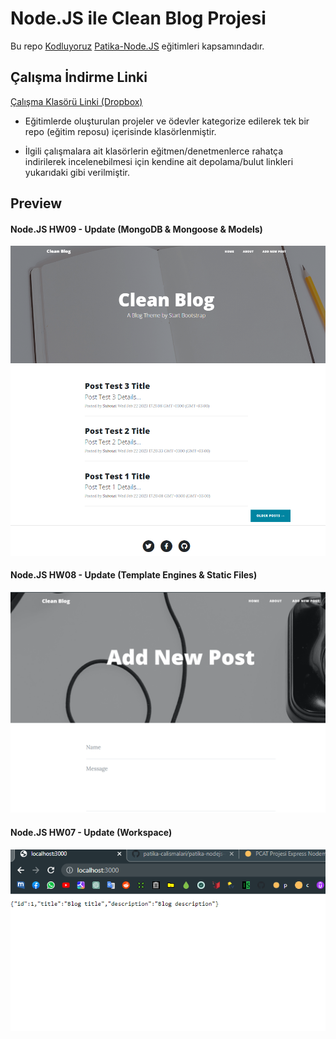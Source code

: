 # Node.JS ile Clean Blog Projesi

Bu repo [Kodluyoruz](https://www.kodluyoruz.org) [Patika-Node.JS](https://app.patika.dev/courses/nodejs) eğitimleri kapsamındadır.

## Çalışma İndirme Linki

[Çalışma Klasörü Linki (Dropbox)]()

* Eğitimlerde oluşturulan projeler ve ödevler kategorize edilerek tek bir repo (eğitim reposu) içerisinde klasörlenmiştir.

* İlgili çalışmalara ait klasörlerin eğitmen/denetmenlerce rahatça indirilerek incelenebilmesi için kendine ait depolama/bulut linkleri yukarıdaki gibi verilmiştir.

## Preview

#### Node.JS HW09 - Update (MongoDB & Mongoose & Models)
![echo-emrealper](./public/img/screen/NJS-HW09.png)

#### Node.JS HW08 - Update (Template Engines & Static Files)
![echo-emrealper](./public/img/screen/NJS-HW08.png)

#### Node.JS HW07 - Update (Workspace)
![echo-emrealper](./public/img/screen/NJS-HW07.png)